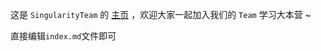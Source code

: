 这是 `SingularityTeam` 的 [主页](https://singularityteam.github.io/data-structure/) ，欢迎大家一起加入我们的 `Team` 学习大本营 ~

直接编辑`index.md`文件即可
